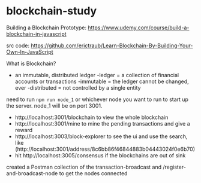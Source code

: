 # blockchain-study

Building a Blockchain Prototype:
https://www.udemy.com/course/build-a-blockchain-in-javascript

src code: https://github.com/erictraub/Learn-Blockchain-By-Building-Your-Own-In-JavaScript

What is Blockchain?

- an immutable, distributed ledger
  -ledger = a collection of financial accounts or transactions
  -immutable = the ledger cannot be changed, ever
  -distributed = not controlled by a single entity

need to run `npm run node_1` or whichever node you want to run to start up the server. node_1 will be on port 3001.

- http://localhost:3001/blockchain to view the whole blockchain
- http://localhost:3001/mine to mine the pending transactions and give a reward
- http://localhost:3003/block-explorer to see the ui and use the search, like (http://localhost:3001/address/8c6bb86f46844883b04443024f0e6b70)
- hit http://localhost:3005/consensus if the blockchains are out of sink

created a Postman collection of the transaction-broadcast and /register-and-broadcast-node to get the nodes connected
